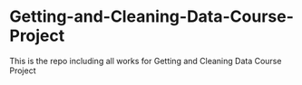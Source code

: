 # Getting-and-Cleaning-Data-Course-Project
This is the repo including all works for Getting and Cleaning Data Course Project
